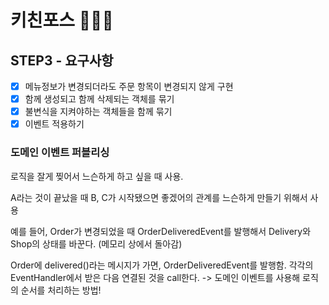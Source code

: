 # 키친포스 👩🏻‍🍳

## STEP3 - 요구사항
- [x] 메뉴정보가 변경되더라도 주문 항목이 변경되지 않게 구현
- [x] 함께 생성되고 함께 삭제되는 객체를 묶기
- [x] 불변식을 지켜야하는 객체들을 함께 묶기
- [x] 이벤트 적용하기 

### 도메인 이벤트 퍼블리싱
로직을 잘게 찢어서 느슨하게 하고 싶을 때 사용.

A라는 것이 끝났을 때 B, C가 시작됐으면 좋겠어의 관계를 느슨하게 만들기 위해서 사용

예를 들어, Order가 변경되었을 때 OrderDeliveredEvent를 발행해서 
Delivery와 Shop의 상태를 바꾼다. (메모리 상에서 돌아감)

Order에 delivered()라는 메시지가 가면, OrderDeliveredEvent를 발행함. 각각의 EventHandler에서 받은 다음 연결된 것을 call한다. 
-> 도메인 이벤트를 사용해 로직의 순서를 처리하는 방법!


